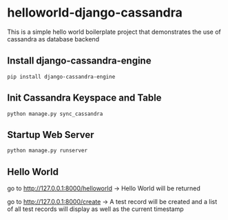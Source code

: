 # helloworld-django-cassandra

This is a simple hello world boilerplate project that demonstrates the use of cassandra as database backend

## Install django-cassandra-engine
```
pip install django-cassandra-engine
```

## Init Cassandra Keyspace and Table
```
python manage.py sync_cassandra
```

## Startup Web Server
```
python manage.py runserver
```

## Hello World

go to http://127.0.0.1:8000/helloworld -> Hello World will be returned

go to http://127.0.0.1:8000/create -> A test record will be created and a list of all test records will display as well as the current timestamp

